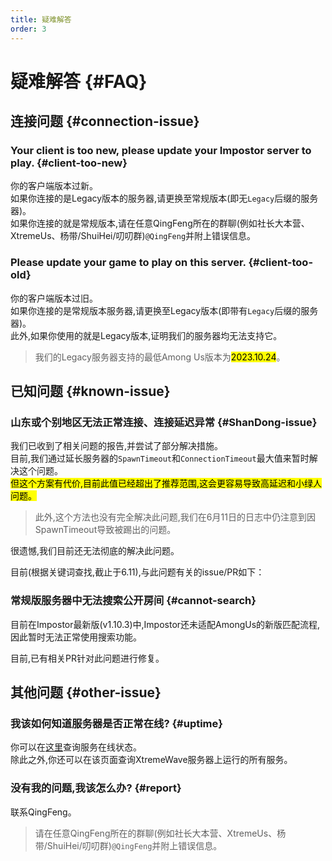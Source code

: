 ```yaml
---
title: 疑难解答
order: 3
---
```

# 疑难解答 {#FAQ}

## 连接问题 {#connection-issue}

### Your client is too new, please update your Impostor server to play. {#client-too-new}

你的客户端版本过新。\
如果你连接的是Legacy版本的服务器,请更换至常规版本(即无`Legacy`后缀的服务器)。\
如果你连接的就是常规版本,请在任意QingFeng所在的群聊(例如社长大本营、XtremeUs、杨带/ShuiHei/叨叨群)`@QingFeng`并附上错误信息。

### Please update your game to play on this server. {#client-too-old}

你的客户端版本过旧。\
如果你连接的是常规版本服务器,请更换至Legacy版本(即带有`Legacy`后缀的服务器)。\
此外,如果你使用的就是Legacy版本,证明我们的服务器均无法支持它。
> 我们的Legacy服务器支持的最低Among Us版本为<mark>2023.10.24</mark>。

## 已知问题 {#known-issue}

### 山东或个别地区无法正常连接、连接延迟异常 {#ShanDong-issue}

我们已收到了相关问题的报告,并尝试了部分解决措施。\
目前,我们通过延长服务器的`SpawnTimeout`和`ConnectionTimeout`最大值来暂时解决这个问题。\
<mark>但这个方案有代价,目前此值已经超出了推荐范围,这会更容易导致高延迟和小绿人问题。</mark>
> 此外,这个方法也没有完全解决此问题,我们在6月11日的日志中仍注意到因SpawnTimeout导致被踢出的问题。

很遗憾,我们目前还无法彻底的解决此问题。

目前(根据关键词查找,截止于6.11),与此问题有关的issue/PR如下：
<Links
  :items="[
    {
      name: 'Fix spawntimeout not run for rejoining players',
      desc: 'Pull Request #679',
      link: 'https://github.com/Impostor/Impostor/pull/679',
      icon: 'icon-park-outline:pull-requests',
      color: '#DA3633'
    },
    {
      name: 'Improve current SpawnTimeOut kick',
      desc: 'Issue #687',        
      link: 'https://github.com/Impostor/Impostor/issues/687',
      icon: 'octicon:issue-opened-16',
      color: '#DA3633'
    }
  ]"
/>

### 常规版服务器中无法搜索公开房间 {#cannot-search}

目前在Impostor最新版(v1.10.3)中,Impostor还未适配AmongUs的新版匹配流程,因此暂时无法正常使用搜索功能。

目前,已有相关PR针对此问题进行修复。

<Links
  :items="[
    {
      name: 'Support new http matchmaking',
      desc: 'Pull Request #685',
      link: 'https://github.com/Impostor/Impostor/pull/685',
      icon: 'icon-park-outline:pull-requests',
      color: '#DA3633'
    }
  ]"
/>

## 其他问题 {#other-issue}

### 我该如何知道服务器是否正常在线? {#uptime}

你可以在[这里](https://app.status.qingfengawa.top)查询服务在线状态。\
除此之外,你还可以在该页面查询XtremeWave服务器上运行的所有服务。

### 没有我的问题,我该怎么办? {#report}

联系QingFeng。
> 请在任意QingFeng所在的群聊(例如社长大本营、XtremeUs、杨带/ShuiHei/叨叨群)`@QingFeng`并附上错误信息。